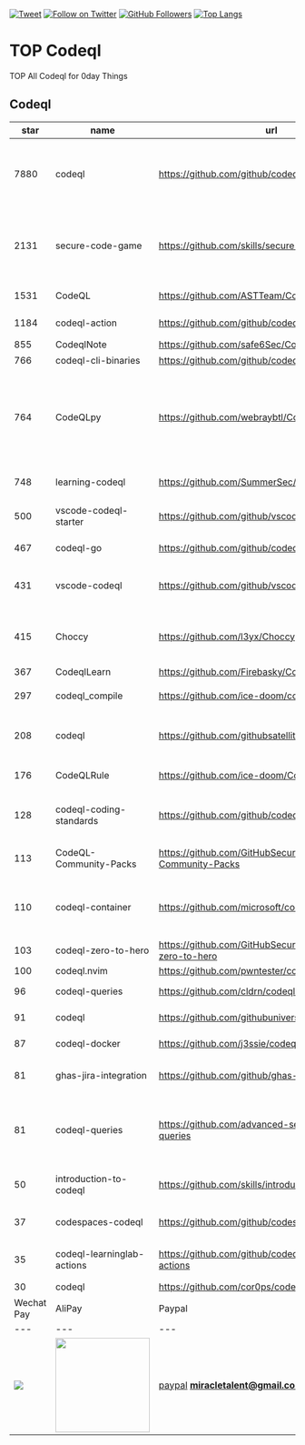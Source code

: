 [![Tweet](https://img.shields.io/twitter/url/http/Hktalent3135773.svg?style=social)](https://twitter.com/intent/follow?screen_name=Hktalent3135773) [![Follow on Twitter](https://img.shields.io/twitter/follow/Hktalent3135773.svg?style=social&label=Follow)](https://twitter.com/intent/follow?screen_name=Hktalent3135773) [![GitHub Followers](https://img.shields.io/github/followers/hktalent.svg?style=social&label=Follow)](https://github.com/hktalent/)
[![Top Langs](https://profile-counter.glitch.me/hktalent/count.svg)](https://51pwn.com)
<!-- header -->
# TOP Codeql
TOP All Codeql for 0day  Things
## Codeql
|star|name|url|des|
|---|---|---|---|
|7880|codeql|https://github.com/github/codeql|CodeQL: the libraries and queries that power security researchers around the world, as well as code scanning in GitHub Advanced Security|
|2131|secure-code-game|https://github.com/skills/secure-code-game|A GitHub Security Lab initiative, providing an in-repo learning experience, where learners secure intentionally vulnerable code.|
|1531|CodeQL|https://github.com/ASTTeam/CodeQL|《深入理解CodeQL》Finding vulnerabilities with CodeQL.|
|1184|codeql-action|https://github.com/github/codeql-action|Actions for running CodeQL analysis|
|855|CodeqlNote|https://github.com/safe6Sec/CodeqlNote|Codeql学习笔记|
|766|codeql-cli-binaries|https://github.com/github/codeql-cli-binaries|Binaries for the CodeQL CLI|
|764|CodeQLpy|https://github.com/webraybtl/CodeQLpy|CodeQLpy是一款基于CodeQL实现的半自动化代码审计工具，目前仅支持java语言。实现从源码反编译，数据库生成，脆弱性发现的全过程，可以辅助代码审计人员快速定位源码可能存在的漏洞。|
|748|learning-codeql|https://github.com/SummerSec/learning-codeql|CodeQL Java 全网最全的中文学习资料|
|500|vscode-codeql-starter|https://github.com/github/vscode-codeql-starter|Starter workspace to use with the CodeQL extension for Visual Studio Code.|
|467|codeql-go|https://github.com/github/codeql-go|The CodeQL extractor and libraries for Go.|
|431|vscode-codeql|https://github.com/github/vscode-codeql|An extension for Visual Studio Code that adds rich language support for CodeQL|
|415|Choccy|https://github.com/l3yx/Choccy|GitHub项目监控 && CodeQL自动扫描   (GitHub project monitoring && CodeQL automatic analysis)|
|367|CodeqlLearn|https://github.com/Firebasky/CodeqlLearn|记录学习codeql的过程|
|297|codeql_compile|https://github.com/ice-doom/codeql_compile|自动反编译闭源应用，创建codeql数据库|
|208|codeql|https://github.com/githubsatelliteworkshops/codeql|GitHub Satellite 2020 workshops on finding security vulnerabilities with CodeQL for Java/JavaScript.|
|176|CodeQLRule|https://github.com/ice-doom/CodeQLRule|个人使用CodeQL编写的一些规则|
|128|codeql-coding-standards|https://github.com/github/codeql-coding-standards|This repository contains CodeQL queries and libraries which support various Coding Standards.|
|113|CodeQL-Community-Packs|https://github.com/GitHubSecurityLab/CodeQL-Community-Packs|Collection of community-driven CodeQL query, library and extension packs|
|110|codeql-container|https://github.com/microsoft/codeql-container|Prepackaged and precompiled github codeql container for rapid analysis, deployment and development.|
|103|codeql-zero-to-hero|https://github.com/GitHubSecurityLab/codeql-zero-to-hero|CodeQL zero to hero blog post series challenges|
|100|codeql.nvim|https://github.com/pwntester/codeql.nvim|CodeQL plugin for Neovim|
|96|codeql-queries|https://github.com/cldrn/codeql-queries|My CodeQL queries collection|
|91|codeql|https://github.com/githubuniverseworkshops/codeql|CodeQL workshops for GitHub Universe|
|87|codeql-docker|https://github.com/j3ssie/codeql-docker|Ready to use docker image for CodeQL|
|81|ghas-jira-integration|https://github.com/github/ghas-jira-integration|Synchronize GitHub Code Scanning alerts to Jira issues|
|81|codeql-queries|https://github.com/advanced-security/codeql-queries|[Deprecated] GitHub's Field Team's CodeQL Custom Queries, Suites, and Configurations. See GitHubSecurityLab/CodeQL-Community-Packs instead|
|50|introduction-to-codeql|https://github.com/skills/introduction-to-codeql|Enable code scanning and secure your code with CodeQL.|
|37|codespaces-codeql|https://github.com/github/codespaces-codeql|Get to know more about the concepts of CodeQL by trying our simple tutorials.|
|35|codeql-learninglab-actions|https://github.com/github/codeql-learninglab-actions|Actions and Images for use in Learning Lab courses for CodeQL|
|30|codeql|https://github.com/cor0ps/codeql|收集规则|# Donation
| Wechat Pay | AliPay | Paypal | BTC Pay |BCH Pay |
| --- | --- | --- | --- | --- |
|<img src=https://raw.githubusercontent.com/hktalent/myhktools/main/md/wc.png>|<img width=166 src=https://raw.githubusercontent.com/hktalent/myhktools/main/md/zfb.png>|[paypal](https://www.paypal.me/pwned2019) **miracletalent@gmail.com**|<img width=166 src=https://raw.githubusercontent.com/hktalent/myhktools/main/md/BTC.png>|<img width=166 src=https://raw.githubusercontent.com/hktalent/myhktools/main/md/BCH.jpg>|

